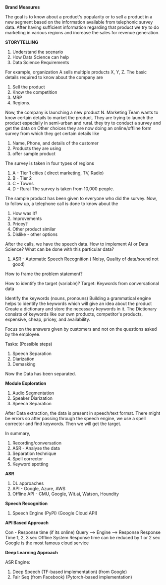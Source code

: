 **Brand Measures**

The goal is to know about a product's popularity or to sell a product in a new segment based on the information available from telephonic survey data. After having sufficient information regarding that product we try to do marketing in various regions and increase the sales for revenue generation.

**STORYTELLING**

1. Understand the scenario
2. How Data Science can help
3. Data Science Requirements

For example, organization A sells multiple products X, Y, Z. The basic details required to know about the company are 
1. Sell the product 
2. Know the competition 
3. MRP 
4. Regions. 

Now, the company is launching a new product N. Marketing Team wants to know certain details to market the product. They are trying to launch the product especially in semi-urban and rural. they try to conduct a survey and get the data on Other choices they are now doing an online/offline form survey from which they get certain details like
1. Name, Phone, and details of the customer
2. Products they are using
3. offer sample product 

The survey is taken in four types of regions
1. A - Tier 1 cities ( direct marketing, TV, Radio)
2. B - Tier 2
3. C - Towns
4. D - Rural
The survey is taken from 10,000 people.

The sample product has been given to everyone who did the survey. Now, to follow up, a telephone call is done to know about the
1. How was it?
2. Improvements 
3. Pricey?
4. Other product similar
5. Dislike - other options

After the calls, we have the speech data. How to implement AI or Data Science? What can be done with this particular data? 
1. ASR - Automatic Speech Recognition ( Noisy, Quality of data/sound not good)

How to frame the problem statement?
    
How to identify the target (variable)?
Target: Keywords from conversational data

Identify the keywords (nouns, pronouns)
Building a grammatical engine helps to identify the keywords which will give an idea about the product 
Create a dictionary and store the necessary keywords in it.
The Dictionary consists of keywords like our own products, competitor's products, expensive, cheap, pricey, and availability.
    
Focus on the answers given by customers and not on the questions asked by the employee.

Tasks: (Possible steps)
1. Speech Separation
2. Diarization
3. Demasking

Now the Data has been separated.

**Module Exploration**

1. Audio Segmentation
2. Speaker Diarization
3. Speech Separation

After Data extraction, the data is present in speech/text format.
There might be errors so after passing through the speech engine, we use a spell corrector and find keywords. Then we will get the target. 

In summary,
1. Recording/conversation
2. ASR - Analyse the data
3. Separation technique
4. Spell corrector
5. Keyword spotting

**ASR**

1. DL approaches
2. API - Google, Azure, AWS
3. Offline API - CMU, Google, Wit.ai, Watson, Houndity

**Speech Recognition**

1. Speech Engine (PyPI) (Google Cloud API)

**API Based Approach**

Con - Response time (if its online)
Query --> Engine --> Response
Response Time 1, 2, 3 sec
Offline System Response time can be reduced by 1 or 2 sec
Google is the most famous cloud service 

**Deep Learning Approach**

ASR Engine:
1. Deep Speech (TF-based implementation) (from Google)
2. Fair Seq (from Facebook) (Pytorch-based implementation)
